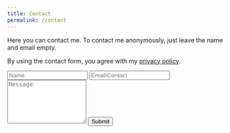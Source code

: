 ```yaml
---
title: Contact
permalink: /contact
---
```


Here you can contact me. To contact me anonymously, just leave the name and email empty.

By using the contact form, you agree with my [privacy policy](/privacy).

<form action="https://getsimpleform.com/messages?form_api_token=0fac7f1fa5b6bfdb796070fc6d1ecc69" method="post">
  <input type='hidden' name='redirect_to' value='https://www.noahpeeters.de/contact_success' />
  <input type='text' name='name' placeholder='Name'>
  <input type='text' name='email' placeholder='Email/Contact'>
  <textarea name='message' placeholder='Message' style='height: 100px;'></textarea>
  <input type='submit' value='Submit' />
</form>
